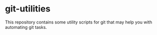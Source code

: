 # git-utilities
This repository contains some utility scripts for git that may help you with automating git tasks.

